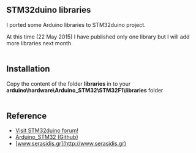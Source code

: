 STM32duino libraries
---
I ported some Arduino libraries to STM32duino project.

At this time (22 May 2015) I have published only one library but I will add more libraries next month.
<br><br>

Installation
---
Copy the content of the folder **libraries** in to your **arduino\hardware\Arduino_STM32\STM32F1\libraries** folder
<br><br>

Reference
---
- [Visit STM32duino forum!][A]
- [Arduino_STM32 (Github)][B]
- [www.serasidis.gr](http://www.serasidis.gr)

[A]:http://www.stm32duino.com
[B]:https://github.com/rogerclarkmelbourne/Arduino_STM32

